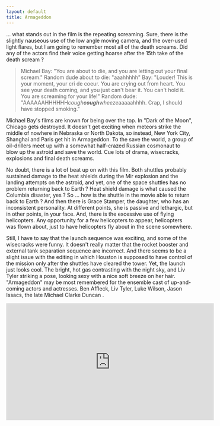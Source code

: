 ```yaml
---
layout: default
title: Armageddon
---
```

... what stands out in the film is the repeating screaming. Sure, there is the slightly nauseous use of the low angle moving camera, and the over-used light flares, but I am going to remember most all of the death screams. Did any of the actors find their voice getting hoarse after the 15th take of the death scream ?

> Michael Bay: "You are about to die, and you are letting out your final scream."
> Random dude about to die: "aaahhhhh"
> Bay: "Louder! This is your moment, your cri de coeur. You are crying out from heart. You see your death coming, and you just can't bear it. You can't hold it. You are screaming for your life!"
> Random dude: "AAAAAAHHHHHH*cough**cough**wheeze*aaaaahhhh. Crap, I should have stopped smoking."

Michael Bay's films are known for being over the top. In "Dark of the Moon", Chicago gets destroyed. It doesn't get exciting when meteors strike the middle of nowhere in Nebraska or North Dakota, so instead, New York City, Shanghai and Paris get hit in Armageddon. To the save the world, a group of oil-drillers meet up with a somewhat half-crazed Russian cosmonaut to blow up the astroid and save the world. Cue lots of drama, wisecracks, explosions and final death screams.

No doubt, there is a lot of beat up on with this film. Both shuttles probably sustained damage to the heat shields during the Mir explosion and the landing attempts on the astroid, and yet, one of the space shuttles has no problem returning back to Earth ? Heat shield damage is what caused the Columbia disaster, yes ? So ... how is the shuttle in the movie able to return back to Earth ? And then there is Grace Stamper, the daughter, who has an inconsistent personality. At different points, she is passive and lethargic, but in other points, in your face. And, there is the excessive use of flying helicopters. Any opportunity for a few helicopters to appear, helicopters was flown about, just to have helicopters fly about in the scene somewhere.

Still, I have to say that the launch sequence was exciting, and some of the wisecracks were funny. It doesn't really matter that the rocket booster and external tank separation sequence are incorrect. And there seems to be a slight issue with the editing in which Houston is supposed to have control of the mission only after the shuttles have cleared the tower. Yet, the launch just looks cool. The bright, hot gas contrasting with the night sky, and Liv Tyler striking a pose, looking sexy with a nice soft breeze on her hair. "Armageddon" may be most remembered for the ensemble cast of up-and-coming actors and actresses. Ben Affleck, Liv Tyler, Luke Wilson, Jason Issacs, the late Michael Clarke Duncan .

<div class="video-container">
<iframe width="560" height="315" src="https://www.youtube.com/embed/yuXBFDZKXSE" frameborder="0" allow="accelerometer; autoplay; encrypted-media; gyroscope; picture-in-picture" allowfullscreen></iframe>
</div>